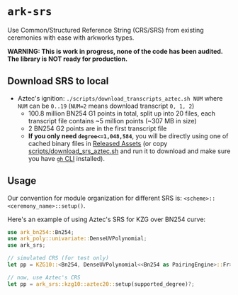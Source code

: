 # `ark-srs`

Use Common/Structured Reference String (CRS/SRS) from existing ceremonies with ease with arkworks types.

**WARNING: This is work in progress, none of the code has been audited. The library is NOT ready for production.**

## Download SRS to local

- Aztec's ignition: `./scripts/download_transcripts_aztec.sh NUM` where `NUM` can be `0..19` (`NUM=2` means download transcript `0, 1, 2`)
  - 100.8 million BN254 G1 points in total, split up into 20 files, each transcript file contains ~5 million points (~307 MB in size)
  - 2 BN254 G2 points are in the first transcript file
  - **If you only need `degree<=1,048,584`**, you will be directly using one of cached binary files in [Released Assets](https://github.com/alxiong/ark-srs/releases) (or copy [scripts/download_srs_aztec.sh](./scripts/download_srs_aztec.sh) and run it to download and make sure you have [`gh` CLI](https://cli.github.com/) installed).

## Usage

Our convention for module organization for different SRS is: `<scheme>::<ceremony_name>::setup()`.

Here's an example of using Aztec's SRS for KZG over BN254 curve:


```rust
use ark_bn254::Bn254;
use ark_poly::univariate::DenseUVPolynomial;
use ark_srs;

// simulated CRS (for test only)
let pp = KZG10::<Bn254, DenseUVPolynomial<<Bn254 as PairingEngine>::Fr>>::setup(max_degree, false, &mut rng)?;

// now, use Aztec's CRS
let pp = ark_srs::kzg10::aztec20::setup(supported_degree)?;
```

